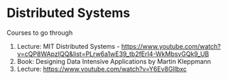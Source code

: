 # Distributed Systems

Courses to go through 
1. Lecture: MIT Distributed Systems - https://www.youtube.com/watch?v=cQP8WApzIQQ&list=PLrw6a1wE39_tb2fErI4-WkMbsvGQk9_UB
2. Book: Designing Data Intensive Applications by Martin Kleppmann
3. Lecture: https://www.youtube.com/watch?v=Y6Ev8GIlbxc
